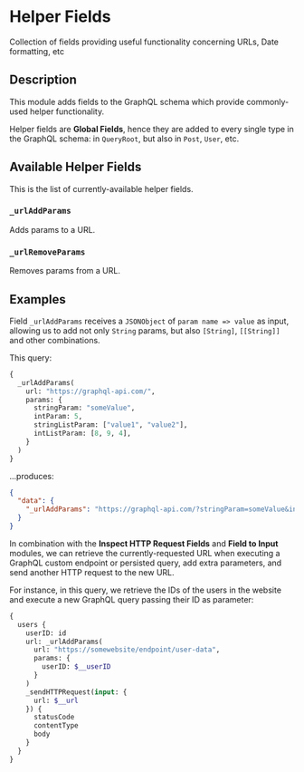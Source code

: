 # Helper Fields

Collection of fields providing useful functionality concerning URLs, Date formatting, etc

## Description

This module adds fields to the GraphQL schema which provide commonly-used helper functionality.

Helper fields are **Global Fields**, hence they are added to every single type in the GraphQL schema: in `QueryRoot`, but also in `Post`, `User`, etc.

## Available Helper Fields

This is the list of currently-available helper fields.

### `_urlAddParams`

Adds params to a URL.

### `_urlRemoveParams`

Removes params from a URL.

## Examples

Field `_urlAddParams` receives a `JSONObject` of `param name => value` as input, allowing us to add not only `String` params, but also `[String]`, `[[String]]` and other combinations.

This query:

```graphql
{
  _urlAddParams(
    url: "https://graphql-api.com/",
    params: {
      stringParam: "someValue",
      intParam: 5,
      stringListParam: ["value1", "value2"],
      intListParam: [8, 9, 4],
    }
  )
}
```

...produces:

```json
{
  "data": {
    "_urlAddParams": "https://graphql-api.com/?stringParam=someValue&intParam=5&stringListParam%5B0%5D=value1&stringListParam%5B1%5D=value2&intListParam%5B0%5D=8&intListParam%5B1%5D=9&intListParam%5B2%5D=4",
  }
}
```

In combination with the **Inspect HTTP Request Fields** and **Field to Input** modules, we can retrieve the currently-requested URL when executing a GraphQL custom endpoint or persisted query, add extra parameters, and send another HTTP request to the new URL.

For instance, in this query, we retrieve the IDs of the users in the website and execute a new GraphQL query passing their ID as parameter:

```graphql
{
  users {
    userID: id
    url: _urlAddParams(
      url: "https://somewebsite/endpoint/user-data",
      params: {
        userID: $__userID
      }
    )
    _sendHTTPRequest(input: {
      url: $__url
    }) {
      statusCode
      contentType
      body
    }
  }
}
```
